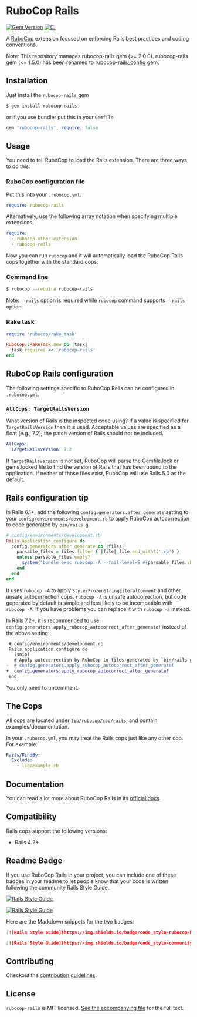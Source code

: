 # RuboCop Rails

[![Gem Version](https://badge.fury.io/rb/rubocop-rails.svg)](https://badge.fury.io/rb/rubocop-rails)
[![CI](https://github.com/rubocop/rubocop-rails/actions/workflows/test.yml/badge.svg)](https://github.com/rubocop/rubocop-rails/actions/workflows/test.yml)

A [RuboCop](https://github.com/rubocop/rubocop) extension focused on enforcing Rails best practices and coding conventions.

Note: This repository manages rubocop-rails gem (>= 2.0.0). rubocop-rails gem (<= 1.5.0) has been renamed to [rubocop-rails_config](https://rubygems.org/gems/rubocop-rails_config) gem.

## Installation

Just install the `rubocop-rails` gem

```sh
$ gem install rubocop-rails
```

or if you use bundler put this in your `Gemfile`

```ruby
gem 'rubocop-rails', require: false
```

## Usage

You need to tell RuboCop to load the Rails extension. There are three
ways to do this:

### RuboCop configuration file

Put this into your `.rubocop.yml`.

```yaml
require: rubocop-rails
```

Alternatively, use the following array notation when specifying multiple extensions.

```yaml
require:
  - rubocop-other-extension
  - rubocop-rails
```

Now you can run `rubocop` and it will automatically load the RuboCop Rails
cops together with the standard cops.

### Command line

```sh
$ rubocop --require rubocop-rails
```

Note: `--rails` option is required while `rubocop` command supports `--rails` option.

### Rake task

```ruby
require 'rubocop/rake_task'

RuboCop::RakeTask.new do |task|
  task.requires << 'rubocop-rails'
end
```

## RuboCop Rails configuration

The following settings specific to RuboCop Rails can be configured in `.rubocop.yml`.

### `AllCops: TargetRailsVersion`

What version of Rails is the inspected code using? If a value is specified
for `TargetRailsVersion` then it is used. Acceptable values are specified
as a float (e.g., 7.2); the patch version of Rails should not be included.

```yaml
AllCops:
  TargetRailsVersion: 7.2
```

If `TargetRailsVersion` is not set, RuboCop will parse the Gemfile.lock or
gems.locked file to find the version of Rails that has been bound to the
application. If neither of those files exist, RuboCop will use Rails 5.0
as the default.

## Rails configuration tip

In Rails 6.1+, add the following `config.generators.after_generate` setting to
your `config/environments/development.rb` to apply RuboCop autocorrection to code generated by `bin/rails g`.

```ruby
# config/environments/development.rb
Rails.application.configure do
  config.generators.after_generate do |files|
    parsable_files = files.filter { |file| file.end_with?('.rb') }
    unless parsable_files.empty?
      system("bundle exec rubocop -A --fail-level=E #{parsable_files.shelljoin}", exception: true)
    end
  end
end
```

It uses `rubocop -A` to apply `Style/FrozenStringLiteralComment` and other unsafe autocorrection cops.
`rubocop -A` is unsafe autocorrection, but code generated by default is simple and less likely to
be incompatible with `rubocop -A`. If you have problems you can replace it with `rubocop -a` instead.

In Rails 7.2+, it is recommended to use `config.generators.apply_rubocop_autocorrect_after_generate!` instead of the above setting:

```diff
 # config/environments/development.rb
 Rails.application.configure do
   (snip)
   # Apply autocorrection by RuboCop to files generated by `bin/rails generate`.
-  # config.generators.apply_rubocop_autocorrect_after_generate!
+  config.generators.apply_rubocop_autocorrect_after_generate!
 end
```

You only need to uncomment.

## The Cops

All cops are located under
[`lib/rubocop/cop/rails`](lib/rubocop/cop/rails), and contain
examples/documentation.

In your `.rubocop.yml`, you may treat the Rails cops just like any other
cop. For example:

```yaml
Rails/FindBy:
  Exclude:
    - lib/example.rb
```

## Documentation

You can read a lot more about RuboCop Rails in its [official docs](https://docs.rubocop.org/rubocop-rails/).

## Compatibility

Rails cops support the following versions:

- Rails 4.2+

## Readme Badge

If you use RuboCop Rails in your project, you can include one of these badges in your readme to let people know that your code is written following the community Rails Style Guide.

[![Rails Style Guide](https://img.shields.io/badge/code_style-rubocop-brightgreen.svg)](https://github.com/rubocop/rubocop-rails)

[![Rails Style Guide](https://img.shields.io/badge/code_style-community-brightgreen.svg)](https://rails.rubystyle.guide)

Here are the Markdown snippets for the two badges:

``` markdown
[![Rails Style Guide](https://img.shields.io/badge/code_style-rubocop-brightgreen.svg)](https://github.com/rubocop/rubocop-rails)

[![Rails Style Guide](https://img.shields.io/badge/code_style-community-brightgreen.svg)](https://rails.rubystyle.guide)
```

## Contributing

Checkout the [contribution guidelines](CONTRIBUTING.md).

## License

`rubocop-rails` is MIT licensed. [See the accompanying file](LICENSE.txt) for
the full text.
